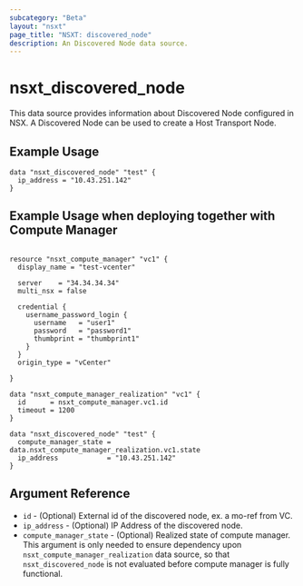 ```yaml
---
subcategory: "Beta"
layout: "nsxt"
page_title: "NSXT: discovered_node"
description: An Discovered Node data source.
---
```


# nsxt_discovered_node

This data source provides information about Discovered Node configured in NSX. A Discovered Node can be used to create a Host Transport Node.

## Example Usage

```hcl
data "nsxt_discovered_node" "test" {
  ip_address = "10.43.251.142"
}
```

## Example Usage when deploying together with Compute Manager

```hcl

resource "nsxt_compute_manager" "vc1" {
  display_name = "test-vcenter"

  server    = "34.34.34.34"
  multi_nsx = false

  credential {
    username_password_login {
      username   = "user1"
      password   = "password1"
      thumbprint = "thumbprint1"
    }
  }
  origin_type = "vCenter"

}

data "nsxt_compute_manager_realization" "vc1" {
  id      = nsxt_compute_manager.vc1.id
  timeout = 1200
}

data "nsxt_discovered_node" "test" {
  compute_manager_state = data.nsxt_compute_manager_realization.vc1.state
  ip_address            = "10.43.251.142"
}
```

## Argument Reference

* `id` - (Optional) External id of the discovered node, ex. a mo-ref from VC.
* `ip_address` - (Optional) IP Address of the discovered node.
* `compute_manager_state` - (Optional) Realized state of compute manager. This argument is only needed to ensure dependency upon `nsxt_compute_manager_realization` data source, so that `nsxt_discovered_node` is not evaluated before compute manager is fully functional.
